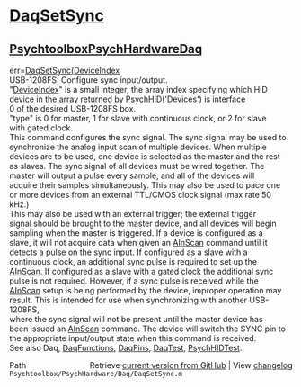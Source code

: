 # [DaqSetSync](DaqSetSync)
## [Psychtoolbox](Psychtoolbox)[PsychHardware](PsychHardware)[Daq](Daq)

err=[DaqSetSync](DaqSetSync)[(DeviceIndex]((DeviceIndex),type)  
USB-1208FS: Configure sync input/output.   
"[DeviceIndex](DeviceIndex)" is a small integer, the array index specifying which HID  
        device in the array returned by [PsychHID](PsychHID)('Devices') is interface  
        0 of the desired USB-1208FS box.  
"type" is 0 for master, 1 for slave with continuous clock, or 2 for slave  
        with gated clock.   
This command configures the sync signal.  The sync signal may be used to  
synchronize the analog input scan of multiple devices.  When multiple  
devices are to be used, one device is selected as the master and the rest  
as slaves.  The sync signal of all devices must be wired together.  The  
master will output a pulse every sample, and all of the devices will  
acquire their samples simultaneously. This may also be used to pace one  
or more devices from an external TTL/CMOS clock signal (max rate 50 kHz.)  
This may also be used with an external trigger; the external trigger  
signal should be brought to the master device, and all devices will begin  
sampling when the master is triggered. If a device is configured as a  
slave, it will not acquire data when given an [AInScan](AInScan) command until it  
detects a pulse on the sync input. If configured as a slave with a  
continuous clock, an additional sync pulse is required to set up the  
[AInScan](AInScan).  If configured as a slave with a gated clock the additional sync  
pulse is not required.  However, if a sync pulse is received while the  
[AInScan](AInScan) setup is being performed by the device, improper operation may  
result.  This is intended for use when synchronizing with another USB-1208FS,  
where the sync signal will not be present until the master device has  
been issued an [AInScan](AInScan) command. The device will switch the SYNC pin to  
the appropriate input/output state when this command is received.  
See also Daq, [DaqFunctions](DaqFunctions), [DaqPins](DaqPins), [DaqTest](DaqTest), [PsychHIDTest](PsychHIDTest).  




<div class="code_header" style="text-align:right;">
  <span style="float:left;">Path&nbsp;&nbsp;</span> <span class="counter">Retrieve <a href=
  "https://raw.github.com/Psychtoolbox-3/Psychtoolbox-3/beta/Psychtoolbox/PsychHardware/Daq/DaqSetSync.m">current version from GitHub</a> | View <a href=
  "https://github.com/Psychtoolbox-3/Psychtoolbox-3/commits/beta/Psychtoolbox/PsychHardware/Daq/DaqSetSync.m">changelog</a></span>
</div>
<div class="code">
  <code>Psychtoolbox/PsychHardware/Daq/DaqSetSync.m</code>
</div>

